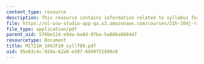 ```yaml
---
content_type: resource
description: This resource contains information related to syllabus for fall 2009.
file: https://ol-ocw-studio-app-qa.s3.amazonaws.com/courses/21h-104j-riots-strikes-and-conspiracies-in-american-history-fall-2010/95e03c4c924a62a8e3876d49f51889c0_MIT21H_104JF10_syllf09.pdf
file_type: application/pdf
parent_uid: 576be124-e94a-ba8d-97ba-5a866a0864d7
resourcetype: Document
title: MIT21H_104JF10_syllf09.pdf
uid: 95e03c4c-924a-62a8-e387-6d49f51889c0
---
```

